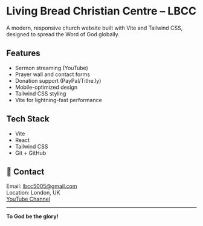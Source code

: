 # Living Bread Christian Centre – LBCC 

A modern, responsive church website built with Vite and Tailwind CSS, designed to spread the Word of God globally.

## Features
- Sermon streaming (YouTube)
- Prayer wall and contact forms
- Donation support (PayPal/Tithe.ly)
- Mobile-optimized design
- Tailwind CSS styling
- Vite for lightning-fast performance

## Tech Stack
- Vite
- React
- Tailwind CSS
- Git + GitHub

## 📍 Contact
Email: lbcc5005@gmail.com  
Location: London, UK  
[YouTube Channel](https://youtube.com/channel/UCSh80T03nWjheSKAFwiZjow)

---

**To God be the glory!**
